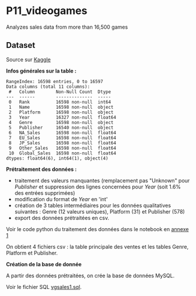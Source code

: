 # P11_videogames
Analyzes sales data from more than 16,500 games


## Dataset
Source sur [Kaggle](https://www.kaggle.com/gregorut/videogamesales)

__Infos générales sur la table :__

```
RangeIndex: 16598 entries, 0 to 16597
Data columns (total 11 columns):
 #   Column        Non-Null Count  Dtype  
---  ------        --------------  -----  
 0   Rank          16598 non-null  int64  
 1   Name          16598 non-null  object 
 2   Platform      16598 non-null  object 
 3   Year          16327 non-null  float64
 4   Genre         16598 non-null  object 
 5   Publisher     16540 non-null  object 
 6   NA_Sales      16598 non-null  float64
 7   EU_Sales      16598 non-null  float64
 8   JP_Sales      16598 non-null  float64
 9   Other_Sales   16598 non-null  float64
 10  Global_Sales  16598 non-null  float64
dtypes: float64(6), int64(1), object(4)
```

__Prétraitement des données :__
  - traitement des valeurs manquantes (remplacement pas "Unknown" pour _Publisher_ et suppression des lignes concernées pour _Year_ (soit 1.6% des entrées supprimées)
  - modification du format de _Year_ en 'int'
  - création de 3 tables intermédiaires pour les données qualitatives suivantes : Genre (12 valeurs uniques), Platform (31) et Publisher (578)
  - export des données prétraitées en csv.

Voir le code python du traitement des données dans le notebook en [annexe 1](https://github.com/LueMar-R/P11_videogames/blob/main/Annexes/Annexe1_preparation_donnees.ipynb)

On obtient 4 fichiers csv : la table principale des ventes et les tables Genre, Platform et Publisher.

__Création de la base de donnée__

A partir des données prétraitées, on crée la base de données MySQL. 

Voir le fichier SQL [vgsales1.sql](vgsales.sql).

## 


